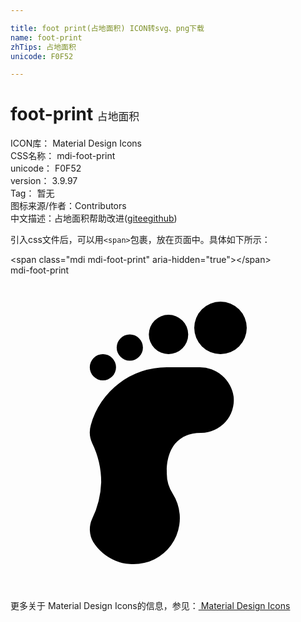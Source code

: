 ```yaml
---

title: foot print(占地面积) ICON转svg、png下载
name: foot-print
zhTips: 占地面积
unicode: F0F52

---
```


# foot-print  <small style="font-size: 60%;font-weight: 100">占地面积</small>


<div class="detail-page">
<p>
<span>
ICON库：
<span class="badge-secondary badge">Material Design Icons</span> 
</span>
<br/>
<span>
CSS名称：
<span class="badge-secondary badge">mdi-foot-print</span> 
</span>
<br/>
<span>
unicode：
<span class="badge-secondary badge">F0F52</span> 
</span>
<br/>
<span>
version：
<span class="badge-secondary badge">3.9.97</span> 
</span>
<br/>
<span>Tag：
<span class="badge-light badge">暂无</span>
</span>
<br/>
<span>图标来源/作者：<span class="badge-light badge">Contributors</span></span> 
<br/>
<span class="zh-detail">中文描述：<span class="badge-primary badge">占地面积</span><span class="help-link"><span>帮助改进</span>(<a href="https://gitee.com/liuwave/icon-helper/edit/master/json/material/foot-print.json" target="_blank" rel="noopener noreferrer">gitee</a><a href="https://github.com/liuwave/icon-helper/edit/master/json/material/foot-print.json" target="_blank" rel="noopener noreferrer">github</a></span>)</span><br/>
</p>
</div>
<div class="alert alert-dark">
  <i class="mdi mdi-foot-print mdi-48px"></i>
  <i class="mdi mdi-foot-print mdi-36px"></i>
  <i class="mdi mdi-foot-print mdi-24px"></i>
  <i class="mdi mdi-foot-print mdi-18px"></i>
</div>
<div>
  <p>引入css文件后，可以用<code>&lt;span&gt;</code>包裹，放在页面中。具体如下所示：    
  </p>
  <div class="alert alert-primary" style="font-size: 14px">
    &lt;span class="mdi mdi-foot-print" aria-hidden="true"&gt;&lt;/span&gt;
    <copy-btn content='<span class="mdi mdi-foot-print" aria-hidden="true"></span>'></copy-btn>
  </div>
  <div class="alert alert-secondary">
    <i class="mdi mdi-foot-print"
    style="font-size: 24px"
    aria-hidden="true"></i> mdi-foot-print
    <copy-btn content="mdi-foot-print" btn-title="复制图标名称"></copy-btn>
  </div>
</div>
<div id="svg" class="svg-wrap">
<svg xmlns="http://www.w3.org/2000/svg" viewBox="0 0 24 24"><path d="M16 2A2 2 0 1 1 14 4A2 2 0 0 1 16 2M12.04 3A1.5 1.5 0 1 1 10.54 4.5A1.5 1.5 0 0 1 12.04 3M9.09 4.5A1 1 0 1 1 8.09 5.5A1 1 0 0 1 9.09 4.5M7.04 6A1 1 0 1 1 6.04 7A1 1 0 0 1 7.04 6M14.53 12A2.5 2.5 0 0 0 17 9.24A2.6 2.6 0 0 0 14.39 7H11.91A6 6 0 0 0 6.12 11.4A2 2 0 0 0 6.23 12.8A6.8 6.8 0 0 1 6.91 15.76A6.89 6.89 0 0 1 6.22 18.55A1.92 1.92 0 0 0 6.3 20.31A3.62 3.62 0 0 0 10.19 21.91A3.5 3.5 0 0 0 12.36 16.63A2.82 2.82 0 0 1 11.91 15S11.68 12 14.53 12Z" /></svg>
</div>
<detail full-name='mdi-foot-print'></detail>
    
<div><p>更多关于 Material Design Icons的信息，参见：<a target="_blank" href="https://iconhelper.cn/material.html"> Material Design Icons</a>
</p></div>
